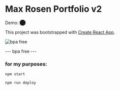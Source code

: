 # Max Rosen Portfolio v2

Demo: [⬤](https://sucrete.github.io/imax/)

This project was bootstrapped with [Create React App](https://github.com/facebook/create-react-app).

![bpa free](https://66.media.tumblr.com/b932daf86f29f12926140d3e52ab174f/tumblr_n0x97cjXvc1trrgzfo1_250.gif "bpa free")

--- bpa free ---

### for my purposes:
```
npm start

npm run deploy
```
